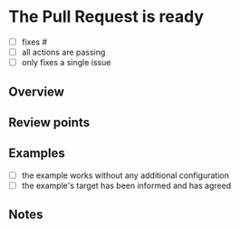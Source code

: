 # The Pull Request is ready

- [ ] fixes #<!-- YOUR ISSUE ID HERE -->
- [ ] all actions are passing
- [ ] only fixes a single issue

## Overview

<!-- Provide a brief description of the changes introduced by this
Pull Request. -->

## Review points

<!-- List the points to be reviewed in detail 
and the points you are not confident about. -->
<!-- Delete this section if not needed -->

## Examples

- [ ] the example works without any additional configuration
- [ ] the example's target has been informed and has agreed

## Notes

<!-- Write any note or comment. You can share your thoughts or ideas. -->
<!-- Delete this section if not needed -->
